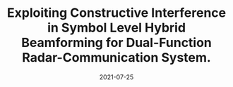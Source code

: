 ---
title: "Exploiting Constructive Interference in Symbol Level Hybrid Beamforming for Dual-Function Radar-Communication System."
collection: publications
permalink: /publication/2021-journal-wcl
date: 2021-07-25
level: journal
venue: 'IEEE Wireless Communications Letters'
code: 'https://ieeexplore.ieee.org/document/9839303'
citation: '<b>B. Wang</b>, L. Wu, Z. Cheng and Z. He, "Exploiting Constructive Interference in Symbol Level Hybrid Beamforming for Dual-Function Radar-Communication System," in <i>IEEE Wireless Communications Letters</i>, vol. 11, no. 10, pp. 2071-2075, Oct. 2022.'
---